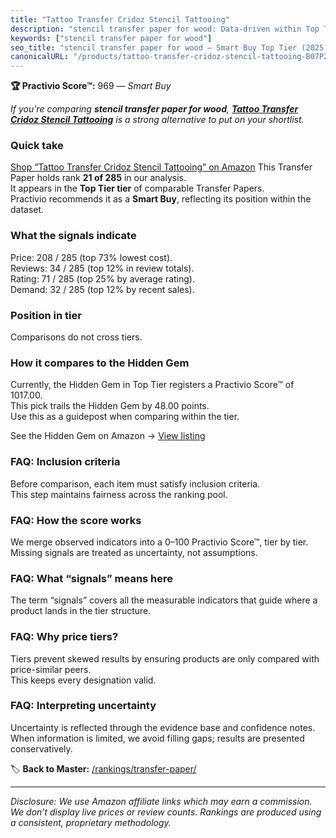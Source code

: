 ```yaml
---
title: "Tattoo Transfer Cridoz Stencil Tattooing"
description: "stencil transfer paper for wood: Data-driven within Top Tier ranking using the Practivio Score™. Positioned by quality, value, demand, findability, momentum."
keywords: ["stencil transfer paper for wood"]
seo_title: "stencil transfer paper for wood — Smart Buy Top Tier (2025)"
canonicalURL: "/products/tattoo-transfer-cridoz-stencil-tattooing-B07P2WL4J9/"
---
```


**🏆 Practivio Score™:** 969 — _Smart Buy_


*If you're comparing **stencil transfer paper for wood**, **[Tattoo Transfer Cridoz Stencil Tattooing](https://www.amazon.com/dp/B07P2WL4J9?tag=practivio-20)** is a strong alternative to put on your shortlist.*
### Quick take
[Shop “Tattoo Transfer Cridoz Stencil Tattooing” on Amazon](https://www.amazon.com/dp/B07P2WL4J9?tag=practivio-20)
This Transfer Paper holds rank **21 of 285** in our analysis.  
It appears in the **Top Tier tier** of comparable Transfer Papers.  
Practivio recommends it as a **Smart Buy**, reflecting its position within the dataset.

### What the signals indicate
Price: 208 / 285 (top 73% lowest cost).  
Reviews: 34 / 285 (top 12% in review totals).  
Rating: 71 / 285 (top 25% by average rating).  
Demand: 32 / 285 (top 12% by recent sales).

### Position in tier
Comparisons do not cross tiers.

### How it compares to the Hidden Gem
Currently, the Hidden Gem in Top Tier registers a Practivio Score™ of 1017.00.  
This pick trails the Hidden Gem by 48.00 points.  
Use this as a guidepost when comparing within the tier.  

See the Hidden Gem on Amazon → [View listing](https://www.amazon.com/dp/B074FXL9KD?tag=practivio-20)

### FAQ: Inclusion criteria
Before comparison, each item must satisfy inclusion criteria.  
This step maintains fairness across the ranking pool.

### FAQ: How the score works
We merge observed indicators into a 0–100 Practivio Score™, tier by tier.  
Missing signals are treated as uncertainty, not assumptions.

### FAQ: What “signals” means here
The term “signals” covers all the measurable indicators that guide where a product lands in the tier structure.

### FAQ: Why price tiers?
Tiers prevent skewed results by ensuring products are only compared with price-similar peers.  
This keeps every designation valid.

### FAQ: Interpreting uncertainty
Uncertainty is reflected through the evidence base and confidence notes.  
When information is limited, we avoid filling gaps; results are presented conservatively.


🏷️ **Back to Master:** [/rankings/transfer-paper/](/rankings/transfer-paper/)

---
_Disclosure: We use Amazon affiliate links which may earn a commission. We don’t display live prices or review counts. Rankings are produced using a consistent, proprietary methodology._
